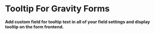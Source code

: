# Tooltip For Gravity Forms
**Add custom field for tooltip text in all of your field settings and display tooltip on the form frontend.**
